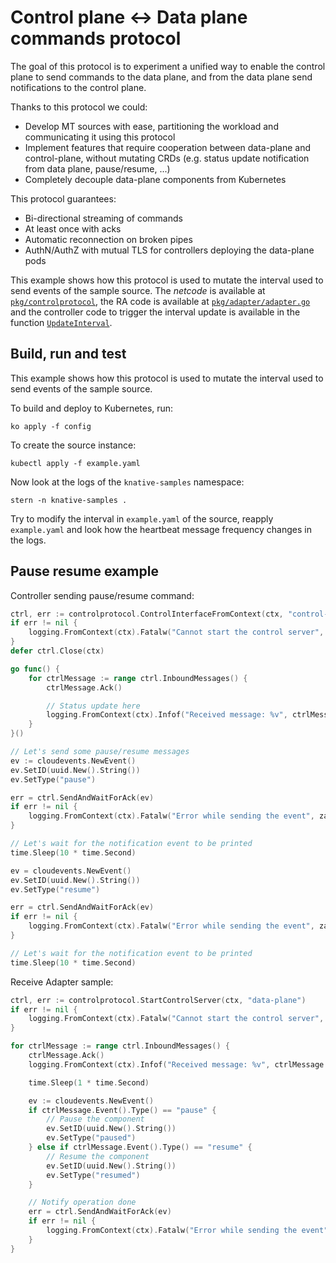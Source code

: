 # Control plane <-> Data plane commands protocol

The goal of this protocol is to experiment a unified way to enable the control plane to send commands to the data plane, and from the data plane send notifications to the control plane.

Thanks to this protocol we could:

* Develop MT sources with ease, partitioning the workload and communicating it using this protocol
* Implement features that require cooperation between data-plane and control-plane, without mutating CRDs (e.g. status update notification from data plane, pause/resume, ...)
* Completely decouple data-plane components from Kubernetes

This protocol guarantees:

* Bi-directional streaming of commands
* At least once with acks
* Automatic reconnection on broken pipes
* AuthN/AuthZ with mutual TLS for controllers deploying the data-plane pods

This example shows how this protocol is used to mutate the interval used to send events of the sample source. 
The _netcode_ is available at [`pkg/controlprotocol`](pkg/controlprotocol), 
the RA code is available at [`pkg/adapter/adapter.go`](pkg/adapter/adapter.go) and 
the controller code to trigger the interval update is available in the function [`UpdateInterval`](pkg/reconciler/sample/samplesource.go).

## Build, run and test

This example shows how this protocol is used to mutate the interval used to send events of the sample source.

To build and deploy to Kubernetes, run:

```shell
ko apply -f config
```

To create the source instance:

```shell
kubectl apply -f example.yaml
```

Now look at the logs of the `knative-samples` namespace:

```shell
stern -n knative-samples .
```

Try to modify the interval in `example.yaml` of the source, reapply `example.yaml` and look how the heartbeat message frequency changes in the logs.

## Pause resume example

Controller sending pause/resume command:

```go
ctrl, err := controlprotocol.ControlInterfaceFromContext(ctx, "control-plane", raIp)
if err != nil {
    logging.FromContext(ctx).Fatalw("Cannot start the control server", zap.Error(err))
}
defer ctrl.Close(ctx)

go func() {
    for ctrlMessage := range ctrl.InboundMessages() {
        ctrlMessage.Ack()

        // Status update here
        logging.FromContext(ctx).Infof("Received message: %v", ctrlMessage.Event())
    }
}()

// Let's send some pause/resume messages
ev := cloudevents.NewEvent()
ev.SetID(uuid.New().String())
ev.SetType("pause")

err = ctrl.SendAndWaitForAck(ev)
if err != nil {
    logging.FromContext(ctx).Fatalw("Error while sending the event", zap.Error(err))
}

// Let's wait for the notification event to be printed
time.Sleep(10 * time.Second)

ev = cloudevents.NewEvent()
ev.SetID(uuid.New().String())
ev.SetType("resume")

err = ctrl.SendAndWaitForAck(ev)
if err != nil {
    logging.FromContext(ctx).Fatalw("Error while sending the event", zap.Error(err))
}

// Let's wait for the notification event to be printed
time.Sleep(10 * time.Second)
```

Receive Adapter sample:

```go
ctrl, err := controlprotocol.StartControlServer(ctx, "data-plane")
if err != nil {
    logging.FromContext(ctx).Fatalw("Cannot start the control server", zap.Error(err))
}

for ctrlMessage := range ctrl.InboundMessages() {
    ctrlMessage.Ack()
    logging.FromContext(ctx).Infof("Received message: %v", ctrlMessage.Event())

    time.Sleep(1 * time.Second)

    ev := cloudevents.NewEvent()
    if ctrlMessage.Event().Type() == "pause" {
    	// Pause the component
        ev.SetID(uuid.New().String())
        ev.SetType("paused")
    } else if ctrlMessage.Event().Type() == "resume" {
        // Resume the component
        ev.SetID(uuid.New().String())
        ev.SetType("resumed")
    }

    // Notify operation done
    err = ctrl.SendAndWaitForAck(ev)
    if err != nil {
        logging.FromContext(ctx).Fatalw("Error while sending the event", zap.Error(err))
    }
}
```
